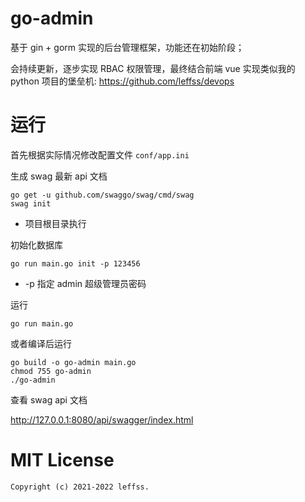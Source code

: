 # go-admin
基于 gin + gorm 实现的后台管理框架，功能还在初始阶段；

会持续更新，逐步实现 RBAC 权限管理，最终结合前端 vue 实现类似我的 python 项目的堡垒机: https://github.com/leffss/devops

# 运行
首先根据实际情况修改配置文件 `conf/app.ini`

生成 swag 最新 api 文档
```
go get -u github.com/swaggo/swag/cmd/swag
swag init
```
- 项目根目录执行

初始化数据库
```
go run main.go init -p 123456
```
- -p 指定 admin 超级管理员密码

运行
```
go run main.go
```

或者编译后运行
```
go build -o go-admin main.go
chmod 755 go-admin
./go-admin
```

查看 swag api 文档

http://127.0.0.1:8080/api/swagger/index.html

# MIT License
```
Copyright (c) 2021-2022 leffss.
```
